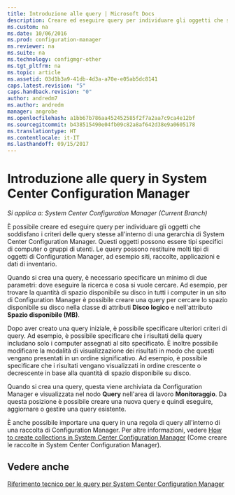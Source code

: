 ```yaml
---
title: Introduzione alle query | Microsoft Docs
description: Creare ed eseguire query per individuare gli oggetti che soddisfano i criteri delle query stesse all'interno di una gerarchia di System Center Configuration Manager.
ms.custom: na
ms.date: 10/06/2016
ms.prod: configuration-manager
ms.reviewer: na
ms.suite: na
ms.technology: configmgr-other
ms.tgt_pltfrm: na
ms.topic: article
ms.assetid: 03d1b3a9-41db-4d3a-a70e-e05ab5dc8141
caps.latest.revision: "5"
caps.handback.revision: "0"
author: andredm7
ms.author: andredm
manager: angrobe
ms.openlocfilehash: a1bb67b786aa452452585f2f7a2aa7c9ca4e12bf
ms.sourcegitcommit: b438515490e04fb09c82a8af642d38e9a0605178
ms.translationtype: HT
ms.contentlocale: it-IT
ms.lasthandoff: 09/15/2017
---
```

# <a name="introduction-to-queries-in-system-center-configuration-manager"></a>Introduzione alle query in System Center Configuration Manager

*Si applica a: System Center Configuration Manager (Current Branch)*

È possibile creare ed eseguire query per individuare gli oggetti che soddisfano i criteri delle query stesse all'interno di una gerarchia di System Center Configuration Manager. Questi oggetti possono essere tipi specifici di computer o gruppi di utenti. Le query possono restituire molti tipi di oggetti di Configuration Manager, ad esempio siti, raccolte, applicazioni e dati di inventario.  

 Quando si crea una query, è necessario specificare un minimo di due parametri: dove eseguire la ricerca e cosa si vuole cercare. Ad esempio, per trovare la quantità di spazio disponibile su disco in tutti i computer in un sito di Configuration Manager è possibile creare una query per cercare lo spazio disponibile su disco nella classe di attributi **Disco logico** e nell'attributo **Spazio disponibile (MB)**.  

 Dopo aver creato una query iniziale, è possibile specificare ulteriori criteri di query. Ad esempio, è possibile specificare che i risultati della query includano solo i computer assegnati al sito specificato. È inoltre possibile modificare la modalità di visualizzazione dei risultati in modo che questi vengano presentati in un ordine significativo. Ad esempio, è possibile specificare che i risultati vengano visualizzati in ordine crescente o decrescente in base alla quantità di spazio disponibile su disco.  

 Quando si crea una query, questa viene archiviata da Configuration Manager e visualizzata nel nodo **Query** nell'area di lavoro **Monitoraggio**. Da questa posizione è possibile creare una nuova query e quindi eseguire, aggiornare o gestire una query esistente.  

 È anche possibile importare una query in una regola di query all'interno di una raccolta di Configuration Manager. Per altre informazioni, vedere [How to create collections in System Center Configuration Manager](../../../core/clients/manage/collections/create-collections.md) (Come creare le raccolte in System Center Configuration Manager).  

## <a name="see-also"></a>Vedere anche  
 [Riferimento tecnico per le query per System Center Configuration Manager](../../../core/servers/manage/queries-technical-reference.md)
